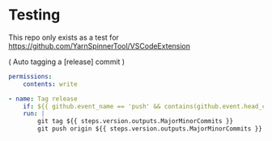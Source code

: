 # Testing

This repo only exists as a test for https://github.com/YarnSpinnerTool/VSCodeExtension

( Auto tagging a [release] commit )


```yaml
permissions:
    contents: write
```

```yaml
- name: Tag release
    if: ${{ github.event_name == 'push' && contains(github.event.head_commit.message, '[release]' ) }}
    run: |
        git tag ${{ steps.version.outputs.MajorMinorCommits }}
        git push origin ${{ steps.version.outputs.MajorMinorCommits }}
```
